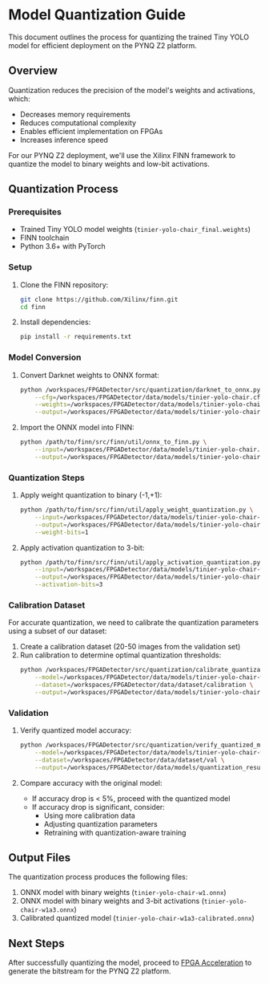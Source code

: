 # Model Quantization Guide

This document outlines the process for quantizing the trained Tiny YOLO model for efficient deployment on the PYNQ Z2 platform.

## Overview

Quantization reduces the precision of the model's weights and activations, which:
- Decreases memory requirements
- Reduces computational complexity
- Enables efficient implementation on FPGAs
- Increases inference speed

For our PYNQ Z2 deployment, we'll use the Xilinx FINN framework to quantize the model to binary weights and low-bit activations.

## Quantization Process

### Prerequisites
- Trained Tiny YOLO model weights (`tinier-yolo-chair_final.weights`)
- FINN toolchain
- Python 3.6+ with PyTorch

### Setup
1. Clone the FINN repository:
   ```bash
   git clone https://github.com/Xilinx/finn.git
   cd finn
   ```

2. Install dependencies:
   ```bash
   pip install -r requirements.txt
   ```

### Model Conversion

1. Convert Darknet weights to ONNX format:
   ```bash
   python /workspaces/FPGADetector/src/quantization/darknet_to_onnx.py \
       --cfg=/workspaces/FPGADetector/data/models/tinier-yolo-chair.cfg \
       --weights=/workspaces/FPGADetector/data/models/tinier-yolo-chair_final.weights \
       --output=/workspaces/FPGADetector/data/models/tinier-yolo-chair.onnx
   ```

2. Import the ONNX model into FINN:
   ```bash
   python /path/to/finn/src/finn/util/onnx_to_finn.py \
       --input=/workspaces/FPGADetector/data/models/tinier-yolo-chair.onnx \
       --output=/workspaces/FPGADetector/data/models/tinier-yolo-chair-finn.onnx
   ```

### Quantization Steps

1. Apply weight quantization to binary (-1,+1):
   ```bash
   python /path/to/finn/src/finn/util/apply_weight_quantization.py \
       --input=/workspaces/FPGADetector/data/models/tinier-yolo-chair-finn.onnx \
       --output=/workspaces/FPGADetector/data/models/tinier-yolo-chair-w1.onnx \
       --weight-bits=1
   ```

2. Apply activation quantization to 3-bit:
   ```bash
   python /path/to/finn/src/finn/util/apply_activation_quantization.py \
       --input=/workspaces/FPGADetector/data/models/tinier-yolo-chair-w1.onnx \
       --output=/workspaces/FPGADetector/data/models/tinier-yolo-chair-w1a3.onnx \
       --activation-bits=3
   ```

### Calibration Dataset

For accurate quantization, we need to calibrate the quantization parameters using a subset of our dataset:

1. Create a calibration dataset (20-50 images from the validation set)
2. Run calibration to determine optimal quantization thresholds:
   ```bash
   python /workspaces/FPGADetector/src/quantization/calibrate_quantization.py \
       --model=/workspaces/FPGADetector/data/models/tinier-yolo-chair-w1a3.onnx \
       --dataset=/workspaces/FPGADetector/data/dataset/calibration \
       --output=/workspaces/FPGADetector/data/models/tinier-yolo-chair-w1a3-calibrated.onnx
   ```

### Validation

1. Verify quantized model accuracy:
   ```bash
   python /workspaces/FPGADetector/src/quantization/verify_quantized_model.py \
       --model=/workspaces/FPGADetector/data/models/tinier-yolo-chair-w1a3-calibrated.onnx \
       --dataset=/workspaces/FPGADetector/data/dataset/val \
       --output=/workspaces/FPGADetector/data/models/quantization_results.json
   ```

2. Compare accuracy with the original model:
   - If accuracy drop is < 5%, proceed with the quantized model
   - If accuracy drop is significant, consider:
      - Using more calibration data
      - Adjusting quantization parameters
      - Retraining with quantization-aware training

## Output Files

The quantization process produces the following files:
1. ONNX model with binary weights (`tinier-yolo-chair-w1.onnx`)
2. ONNX model with binary weights and 3-bit activations (`tinier-yolo-chair-w1a3.onnx`)
3. Calibrated quantized model (`tinier-yolo-chair-w1a3-calibrated.onnx`)

## Next Steps

After successfully quantizing the model, proceed to [FPGA Acceleration](acceleration.md) to generate the bitstream for the PYNQ Z2 platform.